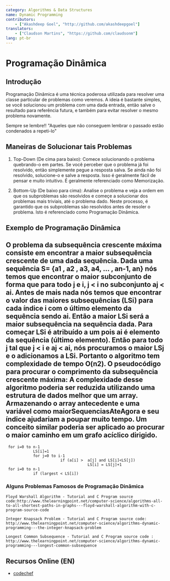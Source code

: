 ```yaml
---
category: Algorithms & Data Structures
name: Dynamic Programming
contributors:
    - ["Akashdeep Goel", "http://github.com/akashdeepgoel"]
translators:
    - ["Claudson Martins", "https://github.com/claudsonm"]
lang: pt-br
---
```


# Programação Dinâmica

## Introdução

Programação Dinâmica é uma técnica poderosa utilizada para resolver uma classe 
particular de problemas como veremos. A ideia é bastante simples, se você 
solucionou um problema com uma dada entrada, então salve o resultado para 
referência futura, e também para evitar resolver o mesmo problema novamente.

Sempre se lembre!!
"Aqueles que não conseguem lembrar o passado estão condenados a repeti-lo"

## Maneiras de Solucionar tais Problemas

1. Top-Down (De cima para baixo): Comece solucionando o problema quebrando-o em 
partes. Se você perceber que o problema já foi resolvido, então simplemente 
pegue a resposta salva. Se ainda não foi resolvido, solucione-o e salve a 
resposta. Isso é geralmente fácil de pensar e muito intuitivo. É geralmente 
referenciado como Memorização.

2. Bottom-Up (De baixo para cima): Analise o problema e veja a ordem em que os 
subproblemas são resolvidos e começe a solucionar dos problemas mais triviais, 
até o problema dado. Neste processo, é garantido que os subproblemas são 
resolvidos antes de resoler o problema. Isto é referenciado como Programação Dinâmica.

## Exemplo de Programação Dinâmica

O problema da subsequência crescente máxima consiste em encontrar a maior 
subsequência crescente de uma dada sequência. Dada uma sequência 
S= {a1 , a2 , a3, a4, ... , an-1, an} nós temos que encontrar o maior subconjunto 
de forma que para todo j e i,  j < i no subconjunto aj < ai. Antes de mais nada 
nós temos que encontrar o valor das maiores subsequências (LSi) para cada índice 
i com o último elemento da sequência sendo ai. Então a maior LSi será a maior 
subsequência na sequência dada. Para começar LSi é atribuído a um pois ai é 
elemento da sequência (último elemento). Então para todo j tal que j < i e aj < 
ai, nós procuramos o maior LSj e o adicionamos a LSi. Portanto o algoritmo tem 
complexidade de tempo O(n2). O pseudocódigo para procurar o comprimento da 
subsequência crescente máxima: A complexidade desse algoritmo poderia ser 
reduzida utilizando uma estrutura de dados melhor que um array. Armazenando o 
array antecedente e uma variável como maiorSequenciasAteAgora e seu índice 
ajudariam a poupar muito tempo.
Um conceito similar poderia ser aplicado ao procurar o maior caminho em um 
grafo acíclico dirigido.
---------------------------------------------------------------------------
```
 for i=0 to n-1
            LS[i]=1
            for j=0 to i-1
                        if (a[i] >  a[j] and LS[i]<LS[j])
                                    LS[i] = LS[j]+1
 for i=0 to n-1
            if (largest < LS[i])
```

### Alguns Problemas Famosos de Programação Dinâmica
```
Floyd Warshall Algorithm - Tutorial and C Program source code:http://www.thelearningpoint.net/computer-science/algorithms-all-to-all-shortest-paths-in-graphs---floyd-warshall-algorithm-with-c-program-source-code 

Integer Knapsack Problem - Tutorial and C Program source code: http://www.thelearningpoint.net/computer-science/algorithms-dynamic-programming---the-integer-knapsack-problem 

Longest Common Subsequence - Tutorial and C Program source code : http://www.thelearningpoint.net/computer-science/algorithms-dynamic-programming---longest-common-subsequence 
```

## Recursos Online (EN)

* [codechef](https://www.codechef.com/wiki/tutorial-dynamic-programming)
